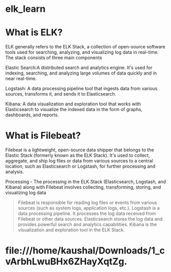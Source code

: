 
# elk_learn

# What is ELK?
ELK generally refers to the ELK Stack, a collection of open-source software tools used for searching, analyzing, and visualizing log data in real-time. The stack consists of three main components

Elastic Search:A distributed search and analytics engine. It's used for indexing, searching, and analyzing large volumes of data quickly and in near real-time.

Logstash: A data processing pipeline tool that ingests data from various sources, transforms it, and sends it to Elasticsearch.

Kibana: A data visualization and exploration tool that works with Elasticsearch to visualize the indexed data in the form of graphs, dashboards, and reports.

# What is Filebeat?
Filebeat is a lightweight, open-source data shipper that belongs to the Elastic Stack (formerly known as the ELK Stack). It's used to collect, aggregate, and ship log files or data from various sources to a central location, such as Elasticsearch or Logstash, for further processing and analysis.

Processing - The processing in the ELK Stack (Elasticsearch, Logstash, and Kibana) along with Filebeat involves collecting, transforming, storing, and visualizing log data
   >Filebeat is responsible for reading log files or events from various sources (such as system logs, application logs, etc.).
   >Logstash is a data processing pipeline. It processes the log data received from Filebeat or other data sources.
   >Elasticsearch stores the log data and provides powerful search and analytics capabilities.
   >Kibana is the visualization and exploration tool in the ELK Stack.

  # file:///home/kaushal/Downloads/1_cvArbhLwuBHx6ZHayXqtZg.
